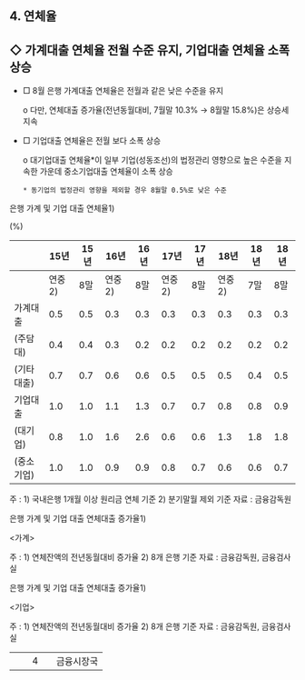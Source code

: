 ## 4. 연체율

## ◇ 가계대출 연체율 전월 수준 유지, 기업대출 연체율 소폭 상승

- □  8월 은행 가계대출 연체율은 전월과 같은 낮은 수준을 유지

  o 다만, 연체대출 증가율(전년동월대비, 7월말 10.3% → 8월말 15.8%)은 상승세 지속

- □  기업대출 연체율은 전월 보다 소폭 상승

  o  대기업대출 연체율*이 일부 기업(성동조선)의 법정관리 영향으로 높은 수준을 지속한 가운데 중소기업대출 연체율이 소폭 상승

      * 동기업의 법정관리 영향을 제외할 경우 8월말 0.5%로 낮은 수준

은행 가계 및 기업 대출 연체율1)

(%)

|            | 15년    | 15년   | 16년    | 16년   | 17년    | 17년   | 18년    | 18년   | 18년   |
|------------|---------|--------|---------|--------|---------|--------|---------|--------|--------|
|            | 연중 2) | 8말    | 연중 2) | 8말    | 연중 2) | 8말    | 연중 2) | 7말    | 8말    |
| 가계대출   | 0.5     | 0.5    | 0.3     | 0.3    | 0.3     | 0.3    | 0.3     | 0.3    | 0.3    |
| (주담대)   | 0.4     | 0.4    | 0.3     | 0.2    | 0.2     | 0.2    | 0.2     | 0.2    | 0.2    |
| (기타대출) | 0.7     | 0.7    | 0.6     | 0.6    | 0.5     | 0.5    | 0.5     | 0.4    | 0.5    |
| 기업대출   | 1.0     | 1.0    | 1.1     | 1.3    | 0.7     | 0.7    | 0.8     | 0.8    | 0.9    |
| (대기업)   | 0.8     | 1.0    | 1.6     | 2.6    | 0.6     | 0.6    | 1.3     | 1.8    | 1.8    |
| (중소기업) | 1.0     | 1.0    | 0.9     | 0.9    | 0.8     | 0.7    | 0.6     | 0.6    | 0.7    |

주 : 1) 국내은행 1개월 이상 원리금 연체 기준 2) 분기말월 제외 기준 자료 : 금융감독원

은행 가계 및 기업 대출 연체대출 증가율1)

&lt;가계&gt;

주 : 1) 연체잔액의 전년동월대비 증가율 2) 8개 은행 기준 자료 : 금융감독원, 금융검사실

은행 가계 및 기업 대출 연체대출 증가율1)

&lt;기업&gt;

주 : 1) 연체잔액의 전년동월대비 증가율 2) 8개 은행 기준 자료 : 금융감독원, 금융검사실

|    |    |    |    |            |
|----|----|----|----|------------|
|    |    |  4 |    | 금융시장국 |